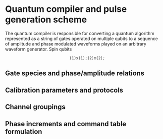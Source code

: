 # Quantum compiler and pulse generation scheme    
The quantum compiler is responsible for converting a quantum algorithm represented as a string of gates operated on multiple qubits to a sequence of amplitude and phase modulated waveforms played on an arbitrary waveform generator. Spin qubits

                                 (1)x(1);(2)x(2);  


## Gate species and phase/amplitude relations      

## Calibration parameters and protocols   


## Channel groupings

## Phase increments and command table formulation    
